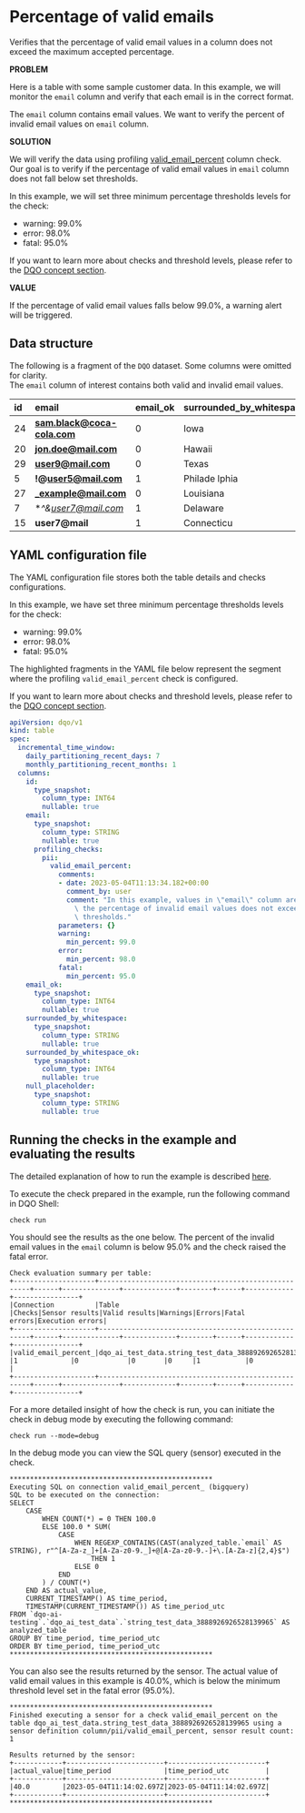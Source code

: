 # Percentage of valid emails

Verifies that the percentage of valid email values in a column does not exceed the maximum accepted percentage.

**PROBLEM**

Here is a table with some sample customer data. In this example, we will monitor the `email` column and verify that each email is in the correct format.

The `email` column contains email values. We want to verify the percent of invalid email values on `email` column.

**SOLUTION**

We will verify the data using profiling [valid_email_percent](../checks/column/pii/valid-email-percent.md) column check.
Our goal is to verify if the percentage of valid email values in `email` column does not fall below set thresholds.

In this example, we will set three minimum percentage thresholds levels for the check:

- warning: 99.0%
- error: 98.0%
- fatal: 95.0%

If you want to learn more about checks and threshold levels, please refer to the [DQO concept section](../dqo-concepts/checks/index.md).

**VALUE**

If the percentage of valid email values falls below 99.0%, a warning alert will be triggered.

## Data structure

The following is a fragment of the `DQO` dataset. Some columns were omitted for clarity.  
The `email` column of interest contains both valid and invalid email values.

| id  | email                       | email_ok | surrounded_by_whitespace | surrounded_by_whitespace_ok | null_placeholder |
|:----|:----------------------------|:---------|:-------------------------|:----------------------------|:-----------------|
| 24  | **sam.black@coca-cola.com** | 0        | Iowa                     | 1                           | n/d              |
| 20  | **jon.doe@mail.com**        | 0        | Hawaii                   | 0                           | married          |
| 29  | **user9@mail.com**          | 0        | Texas                    | 1                           | married          |
| 5   | **!@user5@mail.com**        | 1        | Philade lphia            | 1                           | married          |
| 27  | **_example@mail.com**       | 0        | Louisiana                | 1                           |                  |
| 7   | **^&*user7@mail.com**       | 1        | Delaware                 | 1                           | empty            |
| 15  | **user7@mail**              | 1        | Connecticu               | 1                           | missing          |

## YAML configuration file

The YAML configuration file stores both the table details and checks configurations.

In this example, we have set three minimum percentage thresholds levels for the check:

- warning: 99.0%
- error: 98.0%
- fatal: 95.0%

The highlighted fragments in the YAML file below represent the segment where the profiling `valid_email_percent` check is configured.

If you want to learn more about checks and threshold levels, please refer to the [DQO concept section](../dqo-concepts/checks/index.md).

```yaml hl_lines="12-31"
apiVersion: dqo/v1
kind: table
spec:
  incremental_time_window:
    daily_partitioning_recent_days: 7
    monthly_partitioning_recent_months: 1
  columns:
    id:
      type_snapshot:
        column_type: INT64
        nullable: true
    email:
      type_snapshot:
        column_type: STRING
        nullable: true
      profiling_checks:
        pii:
          valid_email_percent:
            comments:
            - date: 2023-05-04T11:13:34.182+00:00
              comment_by: user
              comment: "In this example, values in \"email\" column are verified whether\
                \ the percentage of invalid email values does not exceed the indicated\
                \ thresholds."
            parameters: {}
            warning:
              min_percent: 99.0
            error:
              min_percent: 98.0
            fatal:
              min_percent: 95.0
    email_ok:
      type_snapshot:
        column_type: INT64
        nullable: true
    surrounded_by_whitespace:
      type_snapshot:
        column_type: STRING
        nullable: true
    surrounded_by_whitespace_ok:
      type_snapshot:
        column_type: INT64
        nullable: true
    null_placeholder:
      type_snapshot:
        column_type: STRING
        nullable: true
```
## Running the checks in the example and evaluating the results

The detailed explanation of how to run the example is described [here](../#running-the-examples).

To execute the check prepared in the example, run the following command in DQO Shell:

``` 
check run
```
You should see the results as the one below.
The percent of the invalid email values in the `email` column is below 95.0% and the check raised the fatal error.
```
Check evaluation summary per table:
+--------------------+-----------------------------------------------------+------+--------------+-------------+--------+------+------------+----------------+
|Connection          |Table                                                |Checks|Sensor results|Valid results|Warnings|Errors|Fatal errors|Execution errors|
+--------------------+-----------------------------------------------------+------+--------------+-------------+--------+------+------------+----------------+
|valid_email_percent_|dqo_ai_test_data.string_test_data_3888926926528139965|1     |1             |0            |0       |0     |1           |0               |
+--------------------+-----------------------------------------------------+------+--------------+-------------+--------+------+------------+----------------+
```
For a more detailed insight of how the check is run, you can initiate the check in debug mode by executing the
following command:

```
check run --mode=debug
```

In the debug mode you can view the SQL query (sensor) executed in the check.

```
**************************************************
Executing SQL on connection valid_email_percent_ (bigquery)
SQL to be executed on the connection:
SELECT
    CASE
        WHEN COUNT(*) = 0 THEN 100.0
        ELSE 100.0 * SUM(
            CASE
                WHEN REGEXP_CONTAINS(CAST(analyzed_table.`email` AS STRING), r"^[A-Za-z_]+[A-Za-z0-9._]+@[A-Za-z0-9.-]+\.[A-Za-z]{2,4}$")
                    THEN 1
                ELSE 0
            END
        ) / COUNT(*)
    END AS actual_value,
    CURRENT_TIMESTAMP() AS time_period,
    TIMESTAMP(CURRENT_TIMESTAMP()) AS time_period_utc
FROM `dqo-ai-testing`.`dqo_ai_test_data`.`string_test_data_3888926926528139965` AS analyzed_table
GROUP BY time_period, time_period_utc
ORDER BY time_period, time_period_utc
**************************************************
```
You can also see the results returned by the sensor. The actual value of valid email values in this example is 40.0%, which is below the minimum
threshold level set in the fatal error (95.0%).
```
**************************************************
Finished executing a sensor for a check valid_email_percent on the table dqo_ai_test_data.string_test_data_3888926926528139965 using a sensor definition column/pii/valid_email_percent, sensor result count: 1

Results returned by the sensor:
+------------+------------------------+------------------------+
|actual_value|time_period             |time_period_utc         |
+------------+------------------------+------------------------+
|40.0        |2023-05-04T11:14:02.697Z|2023-05-04T11:14:02.697Z|
+------------+------------------------+------------------------+
**************************************************
```